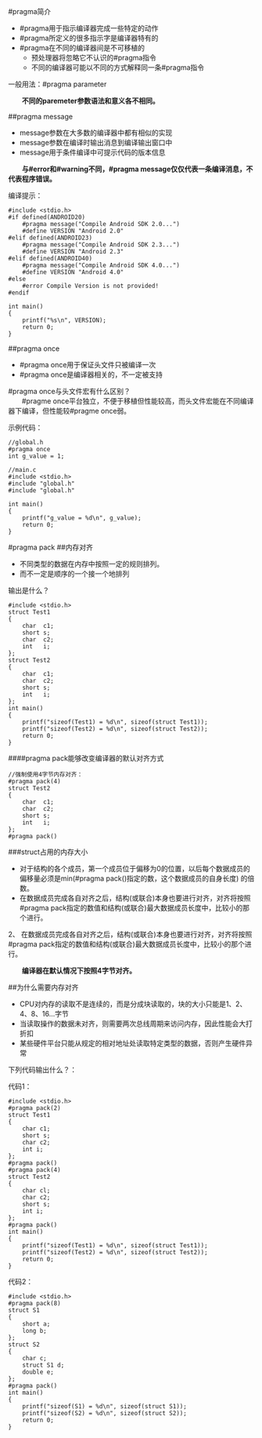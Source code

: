 #pragma简介
* #pragma用于指示编译器完成一些特定的动作
* #pragma所定义的很多指示字是编译器特有的
* \#pragma在不同的编译器间是不可移植的
	* 预处理器将忽略它不认识的#pragma指令
	* 不同的编译器可能以不同的方式解释同一条#pragma指令

一般用法：#pragma parameter

__&emsp;&emsp;不同的paremeter参数语法和意义各不相同。__

#\#pragma message

* message参数在大多数的编译器中都有相似的实现
* message参数在编译时输出消息到编译输出窗口中
* message用于条件编译中可提示代码的版本信息

__&emsp;&emsp;与#error和#warning不同，#pragma message仅仅代表一条编译消息，不代表程序错误。__

编译提示：

	#include <stdio.h>
	#if defined(ANDROID20)
    	#pragma message("Compile Android SDK 2.0...")
    	#define VERSION "Android 2.0"
	#elif defined(ANDROID23)
    	#pragma message("Compile Android SDK 2.3...")
    	#define VERSION "Android 2.3"
	#elif defined(ANDROID40)
    	#pragma message("Compile Android SDK 4.0...")
    	#define VERSION "Android 4.0"
	#else
    	#error Compile Version is not provided!
	#endif

	int main()
	{
   		printf("%s\n", VERSION);
    	return 0;
	}

#\#pragma once
* #pragma once用于保证头文件只被编译一次
* #pragma once是编译器相关的，不一定被支持

\#pragma once与头文件宏有什么区别？  
&emsp;&emsp;#pragme once平台独立，不便于移植但性能较高，而头文件宏能在不同编译器下编译，但性能较#pragme once弱。

示例代码：

	//global.h
	#pragma once
	int g_value = 1;

	//main.c
	#include <stdio.h>
	#include "global.h"
	#include "global.h"

	int main()
	{
    	printf("g_value = %d\n", g_value);
    	return 0;
	}

\#pragma pack
##内存对齐
* 不同类型的数据在内存中按照一定的规则排列。
* 而不一定是顺序的一个接一个地排列  

输出是什么？

	#include <stdio.h>
	struct Test1
	{
    	char  c1;
    	short s;
    	char  c2;
    	int   i; 
	};
	struct Test2
	{
    	char  c1;
    	char  c2;
    	short s;
    	int   i;
	};
	int main()
	{
    	printf("sizeof(Test1) = %d\n", sizeof(struct Test1));
    	printf("sizeof(Test2) = %d\n", sizeof(struct Test2));
    	return 0;
	}	
###\#pragma pack能够改变编译器的默认对齐方式

	//强制使用4字节内存对齐：
	#pragma pack(4)
	struct Test2
	{
    	char  c1;
    	char  c2;
    	short s;
    	int   i;
	};
	#pragma pack()
###struct占用的内存大小
* 对于结构的各个成员，第一个成员位于偏移为0的位置，以后每个数据成员的偏移量必须是min(#pragma pack()指定的数，这个数据成员的自身长度) 的倍数。
* 在数据成员完成各自对齐之后，结构(或联合)本身也要进行对齐，对齐将按照#pragma pack指定的数值和结构(或联合)最大数据成员长度中，比较小的那个进行。

2、  在数据成员完成各自对齐之后，结构(或联合)本身也要进行对齐，对齐将按照#pragma pack指定的数值和结构(或联合)最大数据成员长度中，比较小的那个进行。

&emsp;&emsp;__编译器在默认情况下按照4字节对齐。__

##为什么需要内存对齐
* CPU对内存的读取不是连续的，而是分成块读取的，块的大小只能是1、2、4、8、16...字节
* 当读取操作的数据未对齐，则需要两次总线周期来访问内存，因此性能会大打折扣
* 某些硬件平台只能从规定的相对地址处读取特定类型的数据，否则产生硬件异常

下列代码输出什么？：

代码1：

	#include <stdio.h>
	#pragma pack(2)
	struct Test1
	{
		char c1;
		short s;
		char c2;
		int i;
	};
	#pragma pack()
	#pragma pack(4)
	struct Test2
	{
		char cl;
		char c2;
		short s;
		int i;
	};
	#pragma pack()
	int main()
	{
		printf("sizeof(Test1) = %d\n", sizeof(struct Test1));
		printf("sizeof(Test2) = %d\n", sizeof(struct Test2));
		return 0;
	}

代码2：

	#include <stdio.h>
	#pragma pack(8)
	struct S1
	{
		short a;
		long b;
	};
	struct S2
	{
		char c;
		struct S1 d;
		double e;
	};
	#pragma pack()
	int main()
	{
		printf("sizeof(S1) = %d\n", sizeof(struct S1));
		printf("sizeof(S2) = %d\n", sizeof(struct S2));
		return 0;
	}

